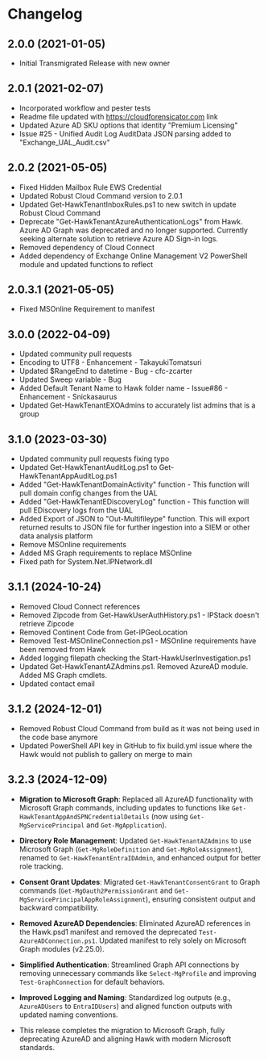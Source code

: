 ﻿# Changelog

## 2.0.0 (2021-01-05)

- Initial Transmigrated Release with new owner

## 2.0.1 (2021-02-07)

- Incorporated workflow and pester tests
- Readme file updated with https://cloudforensicator.com link
- Updated Azure AD SKU options that identity "Premium Licensing"
- Issue #25 - Unified Audit Log AuditData JSON parsing added to "Exchange_UAL_Audit.csv"

## 2.0.2 (2021-05-05)

- Fixed Hidden Mailbox Rule EWS Credential
- Updated Robust Cloud Command version to 2.0.1
- Updated Get-HawkTenantInboxRules.ps1 to new switch in update Robust Cloud Command
- Deprecate "Get-HawkTenantAzureAuthenticationLogs" from Hawk. Azure AD Graph was deprecated and no longer supported. Currently
  seeking alternate solution to retrieve Azure AD Sign-in logs.
- Removed dependency of Cloud Connect
- Added dependency of Exchange Online Management V2 PowerShell module and updated functions to reflect

## 2.0.3.1 (2021-05-05)

- Fixed MSOnline Requirement to manifest

## 3.0.0 (2022-04-09)

- Updated community pull requests
- Encoding to UTF8 - Enhancement - TakayukiTomatsuri
- Updated $RangeEnd to datetime - Bug - cfc-zcarter
- Updated Sweep variable - Bug
- Added Default Tenant Name to Hawk folder name - Issue#86 - Enhancement - Snickasaurus
- Updated Get-HawkTenantEXOAdmins to accurately list admins that is a group

## 3.1.0 (2023-03-30)

- Updated community pull requests fixing typo
- Updated Get-HawkTenantAuditLog.ps1 to Get-HawkTenantAppAuditLog.ps1
- Added "Get-HawkTenantDomainActivity" function - This function will pull domain config changes from the UAL
- Added "Get-HawkTenantEDiscoveryLog" function - This function will pull EDiscovery logs from the UAL
- Added Export of JSON to "Out-Multifileype" function. This will export returned results to JSON file for further ingestion into a SIEM or other data analysis platform
- Remove MSOnline requirements
- Added MS Graph requirements to replace MSOnline
- Fixed path for System.Net.IPNetwork.dll

## 3.1.1 (2024-10-24)

- Removed Cloud Connect references
- Removed Zipcode from Get-HawkUserAuthHistory.ps1 - IPStack doesn't retrieve Zipcode
- Removed Continent Code from Get-IPGeoLocation
- Removed Test-MSOnlineConnection.ps1 - MSOnline requirements have been removed from Hawk
- Added logging filepath checking the Start-HawkUserInvestigation.ps1
- Updated Get-HawkTenantAZAdmins.ps1. Removed AzureAD module. Added MS Graph cmdlets.
- Updated contact email

## 3.1.2 (2024-12-01)

- Removed Robust Cloud Command from build as it was not being used in the code base anymore
- Updated PowerShell API key in GitHub to fix build.yml issue where the Hawk would not publish to gallery on merge to main

## 3.2.3 (2024-12-09)

- **Migration to Microsoft Graph**: Replaced all AzureAD functionality with Microsoft Graph commands, including updates to functions like `Get-HawkTenantAppAndSPNCredentialDetails` (now using `Get-MgServicePrincipal` and `Get-MgApplication`).

- **Directory Role Management**: Updated `Get-HawkTenantAZAdmins` to use Microsoft Graph (`Get-MgRoleDefinition` and `Get-MgRoleAssignment`), renamed to `Get-HawkTenantEntraIDAdmin`, and enhanced output for better role tracking.

- **Consent Grant Updates**: Migrated `Get-HawkTenantConsentGrant` to Graph commands (`Get-MgOauth2PermissionGrant` and `Get-MgServicePrincipalAppRoleAssignment`), ensuring consistent output and backward compatibility.

- **Removed AzureAD Dependencies**: Eliminated AzureAD references in the Hawk.psd1 manifest and removed the deprecated `Test-AzureADConnection.ps1`. Updated manifest to rely solely on Microsoft Graph modules (v2.25.0).

- **Simplified Authentication**: Streamlined Graph API connections by removing unnecessary commands like `Select-MgProfile` and improving `Test-GraphConnection` for default behaviors.

- **Improved Logging and Naming**: Standardized log outputs (e.g., `AzureADUsers` to `EntraIDUsers`) and aligned function outputs with updated naming conventions.

- This release completes the migration to Microsoft Graph, fully deprecating AzureAD and aligning Hawk with modern Microsoft standards.
